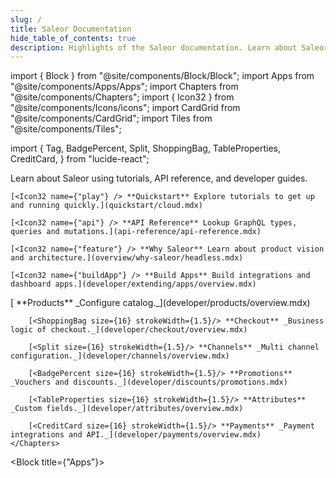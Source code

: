 ```yaml
---
slug: /
title: Saleor Documentation
hide_table_of_contents: true
description: Highlights of the Saleor documentation. Learn about Saleor using tutorials, API reference, and developer guides.
---
```


<style>
  {`
    /* Hack to prevent overflow, not possible to have it on other pages due to position sticky used in TOC */
    main .container {
        position: relative;
        overflow: hidden;
    }
`}
</style>

import { Block } from "@site/components/Block/Block";
import Apps from "@site/components/Apps/Apps";
import Chapters from "@site/components/Chapters";
import { Icon32 } from "@site/components/Icons/icons";
import CardGrid from "@site/components/CardGrid";
import Tiles from "@site/components/Tiles";

import {
  Tag,
  BadgePercent,
  Split,
  ShoppingBag,
  TableProperties,
  CreditCard,
} from "lucide-react";

<Tiles />

Learn about Saleor using tutorials, API reference, and developer guides.

<CardGrid>

    [<Icon32 name={"play"} /> **Quickstart** Explore tutorials to get up and running quickly.](quickstart/cloud.mdx)

    [<Icon32 name={"api"} /> **API Reference** Lookup GraphQL types, queries and mutations.](api-reference/api-reference.mdx)

    [<Icon32 name={"feature"} /> **Why Saleor** Learn about product vision and architecture.](overview/why-saleor/headless.mdx)

    [<Icon32 name={"buildApp"} /> **Build Apps** Build integrations and dashboard apps.](developer/extending/apps/overview.mdx)

</CardGrid>

<Block title="Core concepts" >
    <Chapters >
        [<Tag size={16} strokeWidth={1.5}/> **Products** _Configure catalog._](developer/products/overview.mdx)

        [<ShoppingBag size={16} strokeWidth={1.5}/> **Checkout** _Business logic of checkout._](developer/checkout/overview.mdx)

        [<Split size={16} strokeWidth={1.5}/> **Channels** _Multi channel configuration._](developer/channels/overview.mdx)

        [<BadgePercent size={16} strokeWidth={1.5}/> **Promotions** _Vouchers and discounts._](developer/discounts/promotions.mdx)

        [<TableProperties size={16} strokeWidth={1.5}/> **Attributes** _Custom fields._](developer/attributes/overview.mdx)

        [<CreditCard size={16} strokeWidth={1.5}/> **Payments** _Payment integrations and API._](developer/payments/overview.mdx)
    </Chapters>

</Block>

<Block title={"Apps"}>
  <Apps />
</Block>
